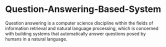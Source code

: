 # Question-Answering-Based-System
Question answering is a computer science discipline within the fields of information retrieval and natural language processing, which is concerned with building systems that automatically answer questions posed by humans in a natural language.
